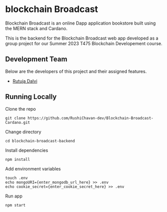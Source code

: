 # blockchain Broadcast

Blockchain Broadcast is an online Dapp application bookstore built using the MERN stack and Cardano.

This is the backend for the Blockchain Broadcast web app developed as a group project for our Summer 2023 T475 Blockchain Developement course.

## Development Team
Below are the developers of this project and their assigned features.
- [Rutuja Dalvi](https://www.linkedin.com/in/rutuja-dalvi-developer/)


## Running Locally

Clone the repo

```
git clone https://github.com/RushiChavan-dev/Blockchain-Broadcast-Cardano.git
```

Change directory

```
cd blockchain-broadcast-backend
```

Install dependencies

```
npm install
```

Add environment variables

```
touch .env
echo mongoURI={enter_mongodb_url_here} >> .env
echo cookie_secret={enter_cookie_secret_here} >> .env
```


Run app

```
npm start
```
